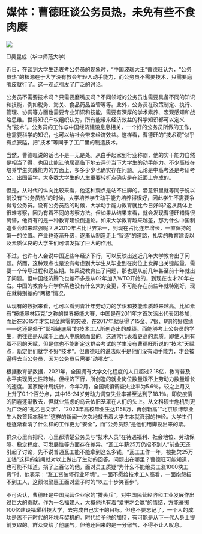 # 媒体：曹德旺谈公务员热，未免有些不食肉糜

![](https://inews.gtimg.com/news_bt/OPgwjIU9SN1Zl5Xkbf3KM3G7o-yKz2uqO1FsrUuZ12mIMAA/1000)

□吴昆成（华中师范大学）

近日，在谈到大学生热衷考公务员的现象时，“中国玻璃大王”曹德旺认为，“公务员热”的根源在于大学没有教会年轻人动手能力，而公务员不需要技术，只需要磨嘴皮就行了。这一观点引发了广泛的讨论。

公务员不需要技术吗？只需要磨嘴皮吗？不同领域的公务员也需要具备不同的知识和技能，例如税务、海关、食品药品监管等等。此外，公务员在政策制定、执行、管理、协调等方面也需要专业知识和技能，需要有深厚的学术素养、宏观感知和战略思维。世界知识产权组织认为，所有能带来经济效益的科学知识都可以定义为“技术”。公务员的工作与中国经济建设息息相关，一个好的公务员所做的工作，也需要科学的知识，也可以给社会带来经济效益。这样看，曹德旺的“技术观”似乎有点狭隘，把“技术”等同于了工厂里的制造技术。

当然，曹德旺说的话也不是一无是处。从白手起家到行业称霸，他的实干能力自然是相当了得，也因此能让他居高临下地去评价当下大学生的动手能力。不少高校在培养学生实践能力的方面上，多多少少也确实存在问题。无论是中高考还是考研考公、出国留学，大多数大学生的人生重要转折点确实是在纸面上完成的。

但是，从时代的纵向比较来看，他这种观点是站不住脚的。潜意识里就等同于说以前没有“公务员热”的时候，大学培养学生动手能力培养得很好，因此学生不需要争得考公务员。没有公务员热的时候，大学动手能力教育就比今日好吗?这从具体上很难考察，因为有着不同的考察方法。但如果从结果来看，就会发现曹德旺错得很离谱，他持有的是一种教育建设倒退论。如果大学教育越来越差，那为什么中国制造业会越来越强呢？从2010年占比世界第一，到现在占比连年增长，一直保持的第一的位置。产业也逐渐升级，逐渐从制造走上“智造”的道路，扎实的教育建设以及素质优良的大学生们可谓发挥了巨大的作用。

不过，也许有人会说中国近些年经济下行，可以反映出这近几年大学教育出了问题。然而，这种观点也是没有考虑到大学生从毕业到在岗位上发挥出关键能量，需要一个传导过程和适应期。如果说教育出了问题，那也是从前几年甚至前十年就出了问题。但中国经济腾飞也差不多是从02年加入WTO开始的，到现在也才20年左右。中国的教育与升学体系也没有什么大的变更，不可能存在前些年就特别好，现在就特别差的“两极”情况。

从现有的数据来看，也可以看到青壮年劳动力的学识和技能素质越来越高。比如素有“技能奥林匹克”之称的世界技能大赛，中国是在2011年才首次派出代表团参加，而后在2015年才实现金牌零的突破，在2017年就获得了15金、7银、8铜的好成绩——这还是处于“鄙视链底层”的技术工人所创造出的成绩。而能够考上公务员的学生，也往往是从成千上百人中脱颖而出的，这通常代表着更高的素质。即使人拥有着不同的天赋，但是你也不能断定这群会考试的学生没有曹德旺所说的“技术”天赋点，断定他们就学不好“技术”。但曹德旺的说法似乎是他们没有动手能力，才会被逼得去当公务员，因为公务员只需要“动嘴皮”。

根据教育部数据，2021年，全国拥有大学文化程度的人口超过2.18亿，教育普及水平实现历史性跨越。但经济下行，所创造的就业岗位数量跟不上劳动力数量增长的速度。国家统计局统计，今年2月，全国城镇调查失业率为5.6％，较之上月又上升了0.1个百分点，其中16-24岁劳动力调查失业率甚至达到了18.1％。即使疫情的阴霾逐渐散去，但就业焦虑的乌云依旧笼罩在人们的头上。从文科硕士危机到更为广泛的“孔乙己文学”，“2023年高校毕业生达1158万，再创新高”“北京硕博毕业生人数首超本科生”这样的新闻一次次地敲击着大学生本就衰弱的神经。大学生们也逐渐看清了什么样的工作更为“安全”，而“公务员热”是他们用脚投出来的票。

群众心里有把尺，心里都清楚公务员与“技术人员”在待遇福利、社会地位、劳动保障、稳定程度、可发展性等方面存在差异。“瓦工年薪25万仍招不到人”前些天还引起了讨论，先不说普通瓦工能不能拿到这么多钱，“瓦工工作一年，被拖欠25万工钱”这样的新闻就对以上做出了生动的回答。问题出在哪里？曹德旺可能知道，也可能不知道。捐了上百亿的他，面对员工质疑“为什么不能给员工涨1000块工资”时，他表示：“涨工资破坏行业环境”。一面不愿给技术工人高看，一面抱怨招不到工人，这颇似梁惠王面对孟子时的“以五十步笑百步”。

不可否认，曹德旺是中国民营企业家的“排头兵”，对中国民营经济和工业发展作出过巨大的贡献。作为一名福建人，大概他也有着“爱拼才会赢”的情结，方能豪掷100亿建设福耀科技大学，去完成自己实干的目标。但也不要忘记了，一个人的成功是离不开时代的环境与契机的。时代给予他的加持，有可能是从下一代人身上提前支取的。群众交给了他底气，但他还回来的是一分傲气，不得不让人叹息。

